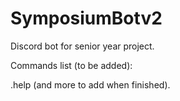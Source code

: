 # SymposiumBotv2
Discord bot for senior year project.

Commands list (to be added): 

.help
(and more to add when finished).
